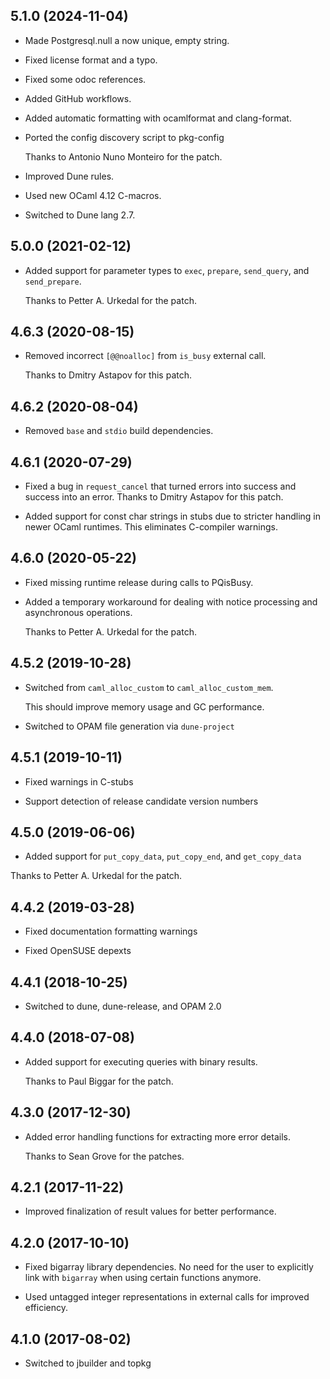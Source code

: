 ## 5.1.0 (2024-11-04)

- Made Postgresql.null a now unique, empty string.

- Fixed license format and a typo.

- Fixed some odoc references.

- Added GitHub workflows.

- Added automatic formatting with ocamlformat and clang-format.

- Ported the config discovery script to pkg-config

  Thanks to Antonio Nuno Monteiro for the patch.

- Improved Dune rules.

- Used new OCaml 4.12 C-macros.

- Switched to Dune lang 2.7.

## 5.0.0 (2021-02-12)

- Added support for parameter types to `exec`, `prepare`, `send_query`,
  and `send_prepare`.

  Thanks to Petter A. Urkedal for the patch.

## 4.6.3 (2020-08-15)

- Removed incorrect `[@@noalloc]` from `is_busy` external call.

  Thanks to Dmitry Astapov for this patch.

## 4.6.2 (2020-08-04)

- Removed `base` and `stdio` build dependencies.

## 4.6.1 (2020-07-29)

- Fixed a bug in `request_cancel` that turned errors into success and
  success into an error. Thanks to Dmitry Astapov for this patch.

- Added support for const char strings in stubs due to stricter handling
  in newer OCaml runtimes. This eliminates C-compiler warnings.

## 4.6.0 (2020-05-22)

- Fixed missing runtime release during calls to PQisBusy.

- Added a temporary workaround for dealing with notice processing and
  asynchronous operations.

  Thanks to Petter A. Urkedal for the patch.

## 4.5.2 (2019-10-28)

- Switched from `caml_alloc_custom` to `caml_alloc_custom_mem`.

  This should improve memory usage and GC performance.

- Switched to OPAM file generation via `dune-project`

## 4.5.1 (2019-10-11)

- Fixed warnings in C-stubs

- Support detection of release candidate version numbers

## 4.5.0 (2019-06-06)

- Added support for `put_copy_data`, `put_copy_end`, and `get_copy_data`

Thanks to Petter A. Urkedal for the patch.

## 4.4.2 (2019-03-28)

- Fixed documentation formatting warnings

- Fixed OpenSUSE depexts

## 4.4.1 (2018-10-25)

- Switched to dune, dune-release, and OPAM 2.0

## 4.4.0 (2018-07-08)

- Added support for executing queries with binary results.

  Thanks to Paul Biggar for the patch.

## 4.3.0 (2017-12-30)

- Added error handling functions for extracting more error details.

  Thanks to Sean Grove for the patches.

## 4.2.1 (2017-11-22)

- Improved finalization of result values for better performance.

## 4.2.0 (2017-10-10)

- Fixed bigarray library dependencies. No need for the user to explicitly
  link with `bigarray` when using certain functions anymore.

- Used untagged integer representations in external calls for improved
  efficiency.

## 4.1.0 (2017-08-02)

- Switched to jbuilder and topkg
